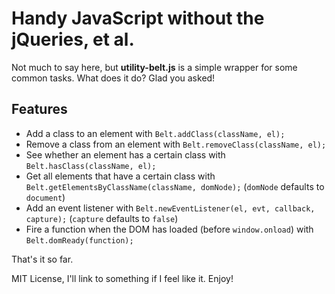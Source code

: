 # Handy JavaScript without the jQueries, et al.

Not much to say here, but **utility-belt.js** is a simple wrapper for some common tasks. What does it do? Glad you asked!

## Features

* Add a class to an element with `Belt.addClass(className, el);`
* Remove a class from an element with  `Belt.removeClass(className, el);`
* See whether an element has a certain class with `Belt.hasClass(className, el);`
* Get all elements that have a certain class with `Belt.getElementsByClassName(className, domNode);` (`domNode` defaults to `document`)
* Add an event listener with `Belt.newEventListener(el, evt, callback, capture);` (`capture` defaults to `false`)
* Fire a function when the DOM has loaded (before `window.onload`) with `Belt.domReady(function);`

That's it so far.

MIT License, I'll link to something if I feel like it. Enjoy!